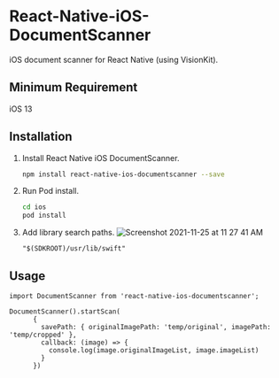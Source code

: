 # React-Native-iOS-DocumentScanner
iOS document scanner for React Native (using VisionKit).

## Minimum Requirement

iOS 13

## Installation

1. Install React Native iOS DocumentScanner.
    ```bash
    npm install react-native-ios-documentscanner --save
    ```
2. Run Pod install.
    ```bash
    cd ios
    pod install
    ``` 
3. Add library search paths.
   ![Screenshot 2021-11-25 at 11 27 41 AM](https://user-images.githubusercontent.com/87629483/143374716-0d76cb73-7655-40ce-89b9-feac873d8797.png)
 
   ``` "$(SDKROOT)/usr/lib/swift" ```
   
## Usage

    import DocumentScanner from 'react-native-ios-documentscanner';

    DocumentScanner().startScan(
          {
            savePath: { originalImagePath: 'temp/original', imagePath: 'temp/cropped' },
            callback: (image) => {
              console.log(image.originalImageList, image.imageList)
            }
          })
